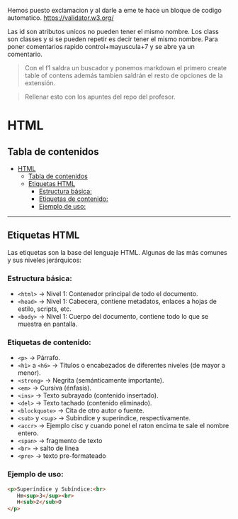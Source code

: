Hemos puesto exclamacion y al darle a eme te hace un bloque de codigo automatico.
https://validator.w3.org/

Las id son atributos unicos no pueden tener el mismo nombre.
Los class son classes y si se pueden repetir es decir tener el mismo nombre.
Para poner comentarios rapido control+mayuscula+7 y se abre ya un comentario.

>Con el f1 saldra un buscador y ponemos markdown el primero create table of contens además tambien saldrán el resto de opciones de la extensión.

>Rellenar esto con los apuntes del repo del profesor.


# HTML
## Tabla de contenidos
- [HTML](#html)
  - [Tabla de contenidos](#tabla-de-contenidos)
  - [Etiquetas HTML](#etiquetas-html)
    - [Estructura básica:](#estructura-básica)
    - [Etiquetas de contenido:](#etiquetas-de-contenido)
    - [Ejemplo de uso:](#ejemplo-de-uso)

---

## Etiquetas HTML

Las etiquetas son la base del lenguaje HTML. Algunas de las más comunes y sus niveles jerárquicos:

### Estructura básica:
- `<html>` → Nivel 1: Contenedor principal de todo el documento.
- `<head>` → Nivel 1: Cabecera, contiene metadatos, enlaces a hojas de estilo, scripts, etc.
- `<body>` → Nivel 1: Cuerpo del documento, contiene todo lo que se muestra en pantalla.

### Etiquetas de contenido:
- `<p>` →  Párrafo. 
- `<h1>` a `<h6>` → Títulos o encabezados de diferentes niveles (de mayor a menor).
- `<strong>` → Negrita (semánticamente importante).
- `<em>` → Cursiva (énfasis).
- `<ins>` → Texto subrayado (contenido insertado).
- `<del>` → Texto tachado (contenido eliminado).
- `<blockquote>` → Cita de otro autor o fuente.
- `<sub>` y `<sup>` → Subíndice y superíndice, respectivamente.
- `<accr>` → Ejemplo cisc y cuando ponel el raton encima te sale el nombre entero.
- `<span>` → fragmento de texto
- `<br>` → salto de linea
- `<pre>` → texto pre-formateado
### Ejemplo de uso:
```html
<p>Superíndice y Subíndice:<br>
   Hm<sup>3</sup><br>
   H<sub>2</sub>O
</p>
